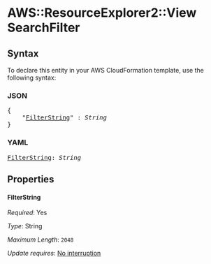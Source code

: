 # AWS::ResourceExplorer2::View SearchFilter

## Syntax

To declare this entity in your AWS CloudFormation template, use the following syntax:

### JSON

<pre>
{
    "<a href="#filterstring" title="FilterString">FilterString</a>" : <i>String</i>
}
</pre>

### YAML

<pre>
<a href="#filterstring" title="FilterString">FilterString</a>: <i>String</i>
</pre>

## Properties

#### FilterString

_Required_: Yes

_Type_: String

_Maximum Length_: <code>2048</code>

_Update requires_: [No interruption](https://docs.aws.amazon.com/AWSCloudFormation/latest/UserGuide/using-cfn-updating-stacks-update-behaviors.html#update-no-interrupt)


